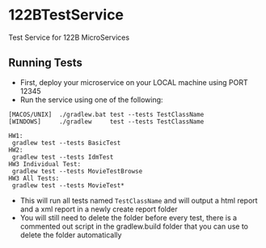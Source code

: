 # 122BTestService
 Test Service for 122B MicroServices

## Running Tests

- First, deploy your microservice on your LOCAL machine using PORT 12345
- Run the service using one of the following:
~~~
[MACOS/UNIX]  ./gradlew.bat test --tests TestClassName
[WINDOWS]     ./gradlew     test --tests TestClassName

HW1:
 gradlew test --tests BasicTest
HW2:
 gradlew test --tests IdmTest
HW3 Individual Test:
 gradlew test --tests MovieTestBrowse
HW3 All Tests:
 gradlew test --tests MovieTest*
~~~

- This will run all tests named `TestClassName` and will output a html report and a xml report in a newly create report folder
- You will still need to delete the folder before every test, there is a commented out script in the gradlew.build folder that you can use to delete the folder automatically
